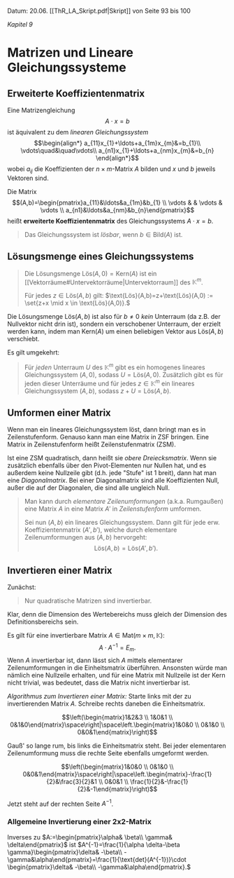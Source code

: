 Datum: 20.06.
[[ThR_LA_Skript.pdf|Skript]] von Seite 93 bis 100

*Kapitel 9*
# Matrizen und Lineare Gleichungssysteme

## Erweiterte Koeffizientenmatrix

Eine Matrizengleichung $$A \cdot x = b$$ ist äquivalent zu dem *linearen Gleichungssystem* $$\begin{align*}
a_{11}x_{1}+\ldots+a_{1m}x_{m}&=b_{1}\\
\vdots\quad&\quad\vdots\\
a_{n1}x_{1}+\ldots+a_{nm}x_{m}&=b_{n}
\end{align*}$$wobei $a_{ij}$ die Koeffizienten der $n\times m$-Matrix $A$ bilden und $x$ und $b$ jeweils Vektoren sind.

Die Matrix $$(A,b)=\begin{pmatrix}a_{11}&\ldots&a_{1m}&b_{1} \\ \vdots & & \vdots & \vdots  \\ a_{n1}&\ldots&a_{nm}&b_{n}\end{pmatrix}$$ heißt **erweiterte Koeffizientenmatrix** des Gleichungssystems $A \cdot x = b$.

> Das Gleichungssystem ist *lösbar*, wenn $b \in \text{Bild}(A)$ ist.

## Lösungsmenge eines Gleichungssystems

> Die Lösungsmenge $\text{Lös}(A,0)=\text{Kern}(A)$ ist ein [[Vektorräume#Untervektorräume|Untervektorraum]] des $\mathbb{K}^{m}$.
> 
> Für jedes $z \in \text{Lös}(A,b)$ gilt: $\text{Lös}(A,b)=z+\text{Lös}(A,0) := \set{z+x \mid x \in \text{Lös}(A,0)}.$

Die Lösungsmenge $\text{Lös}(A,b)$ ist also für $b\neq 0$ *kein* Unterraum (da z.B. der Nullvektor nicht drin ist), sondern ein verschobener Unterraum, der erzielt werden kann, indem man $\text{Kern}(A)$ um einen beliebigen Vektor aus $\text{Lös}(A,b)$ verschiebt.

Es gilt umgekehrt:
> Für *jeden* Unterraum $U$ des $\mathbb{K}^{m}$ gibt es ein homogenes lineares Gleichungssystem $(A,0)$, sodass $U=\text{Lös}(A,0)$.
> Zusätzlich gibt es für jeden dieser Unterräume und für jedes $z \in \mathbb{K}^{m}$ ein lineares Gleichungssystem $(A,b)$, sodass $z+U=\text{Lös}(A,b)$.

## Umformen einer Matrix

Wenn man ein lineares Gleichungssystem löst, dann bringt man es in Zeilenstufenform.
Genauso kann man eine Matrix in ZSF bringen. Eine Matrix in Zeilenstufenform heißt Zeilenstufenmatrix (ZSM).

Ist eine ZSM quadratisch, dann heißt sie *obere Dreiecksmatrix*. 
Wenn sie zusätzlich ebenfalls über den Pivot-Elementen nur Nullen hat, und es außerdem keine Nullzeile gibt (d.h. jede "Stufe" ist 1 breit), dann hat man eine *Diagonalmatrix*. Bei einer Diagonalmatrix sind alle Koeffizienten Null, außer die auf der Diagonalen, die sind alle ungleich Null.

> Man kann durch *elementare Zeilenumformungen* (a.k.a. Rumgaußen) eine Matrix $A$ in eine Matrix $A'$ in *Zeilenstufenform* umformen.
> 
> Sei nun $(A,b)$ ein lineares Gleichungssystem. Dann gilt für jede erw. Koeffizientenmatrix $(A',b')$, welche durch elementare Zeilenumformungen aus $(A,b)$ hervorgeht: $$\text{Lös}(A,b)=\text{Lös}(A',b').$$

## Invertieren einer Matrix

Zunächst:
> Nur quadratische Matrizen sind invertierbar.

Klar, denn die Dimension des Wertebereichs muss gleich der Dimension des Definitionsbereichs sein.

Es gilt für eine invertierbare Matrix $A \in \text{Mat}(m \times m, \mathbb{K})$: $$A \cdot A^{-1}=E_{m}.$$
Wenn $A$ invertierbar ist, dann lässt sich $A$ mittels elementarer Zeilenumformungen in die Einheitsmatrix überführen.
Ansonsten würde man nämlich eine Nullzeile erhalten, und für eine Matrix mit Nullzeile ist der Kern nicht trivial, was bedeutet, dass die Matrix nicht invertierbar ist.

*Algorithmus zum Invertieren einer Matrix:*
Starte links mit der zu invertierenden Matrix $A$. Schreibe rechts daneben die Einheitsmatrix.

$$\left(\begin{matrix}1&2&3 \\ 1&0&1 \\ 0&1&0\end{matrix}\space\right|\space\left.\begin{matrix}1&0&0 \\ 0&1&0 \\ 0&0&1\end{matrix}\right)$$

Gauß' so lange rum, bis links die Einheitsmatrix steht. Bei jeder elementaren Zeilenumformung muss die rechte Seite ebenfalls umgeformt werden.

$$\left(\begin{matrix}1&0&0 \\ 0&1&0 \\ 0&0&1\end{matrix}\space\right|\space\left.\begin{matrix}-\frac{1}{2}&\frac{3}{2}&1 \\ 0&0&1 \\ \frac{1}{2}&-\frac{1}{2}&-1\end{matrix}\right)$$

Jetzt steht auf der rechten Seite $A^{-1}$.

### Allgemeine Invertierung einer 2x2-Matrix

Inverses zu $A:=\begin{pmatrix}\alpha& \beta\\ \gamma& \delta\end{pmatrix}$ ist $A^{-1}=\frac{1}{\alpha \delta-\beta \gamma}\begin{pmatrix}\delta& -\beta\\ -\gamma&\alpha\end{pmatrix}=\frac{1}{\text{det}(A^{-1})}\cdot \begin{pmatrix}\delta& -\beta\\ -\gamma&\alpha\end{pmatrix}.$
